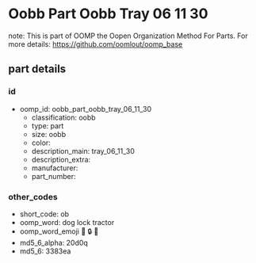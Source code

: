 # Oobb Part Oobb Tray 06 11 30  

note: This is part of OOMP the Oopen Organization Method For Parts. For more details: https://github.com/oomlout/oomp_base

##  part details





### id
* oomp_id: oobb_part_oobb_tray_06_11_30
  * classification: oobb
  * type: part
  * size: oobb
  * color: 
  * description_main: tray_06_11_30
  * description_extra: 
  * manufacturer: 
  * part_number: 

### other_codes
* short_code: ob
* oomp_word: dog lock tractor
* oomp_word_emoji :dog: :lock: :tractor:
* md5_6_alpha: 20d0q
* md5_6: 3383ea